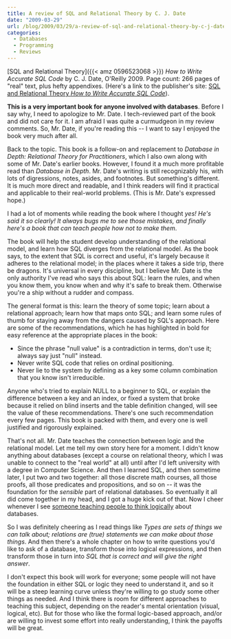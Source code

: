 ```yaml
---
title: A review of SQL and Relational Theory by C. J. Date
date: "2009-03-29"
url: /blog/2009/03/29/a-review-of-sql-and-relational-theory-by-c-j-date/
categories:
  - Databases
  - Programming
  - Reviews
---
```

[SQL and Relational Theory]({{< amz 0596523068 >}}) *How to Write Accurate SQL Code* by C. J. Date, O'Reilly 2009. Page count: 266 pages of "real" text, plus hefty appendixes. (Here's a link to the publisher's site: [SQL and Relational Theory *How to Write Accurate SQL Code*](http://oreilly.com/catalog/9780596523060/index.html)).

**This is a very important book for anyone involved with databases**. Before I say why, I need to apologize to Mr. Date. I tech-reviewed part of the book and did not care for it. I am afraid I was quite a curmudgeon in my review comments. So, Mr. Date, if you're reading this -- I want to say I enjoyed the book very much after all.

Back to the topic. This book is a follow-on and replacement to *Database in Depth: Relational Theory for Practitioners*, which I also own along with some of Mr. Date's earlier books. However, I found it a much more profitable read than *Database in Depth*. Mr. Date's writing is still recognizably his, with lots of digressions, notes, asides, and footnotes. But something's different. It is much more direct and readable, and I think readers will find it practical and applicable to their real-world problems. (This is Mr. Date's expressed hope.)

I had a lot of moments while reading the book where I thought *yes! He's said it so clearly! It always bugs me to see those mistakes, and finally here's a book that can teach people how not to make them*.

The book will help the student develop understanding of the relational model, and learn how SQL diverges from the relational model. As the book says, to the extent that SQL is correct and useful, it's largely because it adheres to the relational model; in the places where it takes a side trip, there be dragons. It's universal in every discipline, but I believe Mr. Date is the only authority I've read who says this about SQL: learn the rules, and when you know them, you know when and why it's safe to break them. Otherwise you're a ship without a rudder and compass.

The general format is this: learn the theory of some topic; learn about a relational approach; learn how that maps onto SQL; and learn some rules of thumb for staying away from the dangers caused by SQL's approach. Here are some of the recommendations, which he has highlighted in bold for easy reference at the appropriate places in the book:

*   Since the phrase "null value" is a contradiction in terms, don't use it; always say just "null" instead.
*   Never write SQL code that relies on ordinal positioning.
*   Never lie to the system by defining as a key some column combination that you know isn't irreducible.

Anyone who's tried to explain NULL to a beginner to SQL, or explain the difference between a key and an index, or fixed a system that broke because it relied on blind inserts and the table definition changed, will see the value of these recommendations. There's one such recommendation every few pages. This book is packed with them, and every one is well justified and rigorously explained.

That's not all. Mr. Date teaches the connection between logic and the relational model. Let me tell my own story here for a moment. I didn't know anything about databases (except a course on relational theory, which I was unable to connect to the "real world" at all) until after I'd left university with a degree in Computer Science. And then I learned SQL, and then sometime later, I put two and two together: all those discrete math courses, all those proofs, all those predicates and propositions, and so on -- it was the foundation for the *sensible* part of relational databases. So eventually it all did come together in my head, and I got a huge kick out of that. Now I cheer whenever I see [someone teaching people to think logically](http://en.oreilly.com/mysql2008/public/schedule/detail/794) about databases.

So I was definitely cheering as I read things like *Types are sets of things we can talk about; relations are (true) statements we can make about those things*. And then there's a whole chapter on how to write questions you'd like to ask of a database, transform those into logical expressions, and then transform those in turn into *SQL that is correct and will give the right answer*.

I don't expect this book will work for everyone; some people will not have the foundation in either SQL or logic they need to understand it, and so it will be a steep learning curve unless they're willing to go study some other things as needed. And I think there is room for different approaches to teaching this subject, depending on the reader's mental orientation (visual, logical, etc). But for those who like the formal logic-based approach, and/or are willing to invest some effort into really understanding, I think the payoffs will be great.


